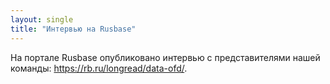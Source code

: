 ```yaml
---
layout: single
title: "Интервью на Rusbase"
---
```


На портале Rusbase опубликовано интервью с представителями нашей команды: <https://rb.ru/longread/data-ofd/>.
